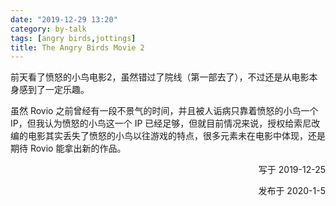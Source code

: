 ```yaml
---
date: "2019-12-29 13:20"
category: by-talk
tags: [angry birds,jottings]
title: The Angry Birds Movie 2
---
```


前天看了愤怒的小鸟电影2，虽然错过了院线（第一部去了），不过还是从电影本身感到了一定乐趣。

<!-- more -->

虽然 Rovio 之前曾经有一段不景气的时间，并且被人诟病只靠着愤怒的小鸟一个 IP，但我认为愤怒的小鸟这一个 IP 已经足够，但就目前情况来说，授权给索尼改编的电影其实丢失了愤怒的小鸟以往游戏的特点，很多元素未在电影中体现，还是期待 Rovio 能拿出新的作品。

<p align="right">写于 2019-12-25</p>

<p align="right">发布于 2020-1-5</p>